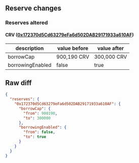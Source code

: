 ## Reserve changes

### Reserves altered

#### CRV ([0x172370d5Cd63279eFa6d502DAB29171933a610AF](https://polygonscan.com/address/0x172370d5Cd63279eFa6d502DAB29171933a610AF))

| description | value before | value after |
| --- | --- | --- |
| borrowCap | 900,190 CRV | 300,000 CRV |
| borrowingEnabled | false | true |


## Raw diff

```json
{
  "reserves": {
    "0x172370d5Cd63279eFa6d502DAB29171933a610AF": {
      "borrowCap": {
        "from": 900190,
        "to": 300000
      },
      "borrowingEnabled": {
        "from": false,
        "to": true
      }
    }
  }
}
```